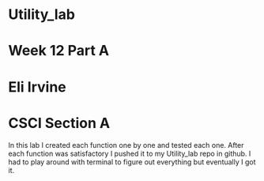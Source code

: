 # Utility_lab
# Week 12 Part A
# Eli Irvine
# CSCI Section A
In this lab I created each function one by one and tested each one.
After each function was satisfactory I pushed it to my Utility_lab repo in github.
I had to play around with terminal to figure out everything but eventually I got it.

